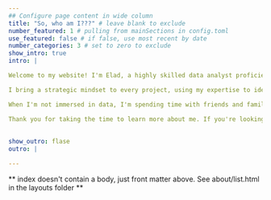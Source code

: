 ```yaml
---
## Configure page content in wide column
title: "So, who am I???" # leave blank to exclude
number_featured: 1 # pulling from mainSections in config.toml
use_featured: false # if false, use most recent by date
number_categories: 3 # set to zero to exclude
show_intro: true
intro: |

Welcome to my website! I'm Elad, a highly skilled data analyst proficient in SQL, Tableau, Excel, R, and Python. In my academic years I've spearheaded dozens of experiments (some published in top journals) which provided me with extensive experience in analyzing, visualizing, and extracting valuable insights from big-data & developing a keen eye for detail and a passion for transforming data into actionable insights.

I bring a strategic mindset to every project, using my expertise to identify patterns, trends, and valuable opportunities. Whether I'm building a dashboard in Tableau, conducting advanced statistical analysis in R, or crafting complex queries in SQL, I'm always pushing myself to deliver the highest-quality work possible.

When I'm not immersed in data, I'm spending time with friends and family, talking long walks while listening to a good podcast, and breaking new personal records in CrossFit training. I believe that success requires balance, and I bring that same level of dedication and discipline to everything I do.

Thank you for taking the time to learn more about me. If you're looking for a data analysis professional who will deliver results, I'm your person. Let's connect and start making data-driven decisions that drive success! :)
  
  
show_outro: flase
outro: |

---
```


** index doesn't contain a body, just front matter above.
See about/list.html in the layouts folder **